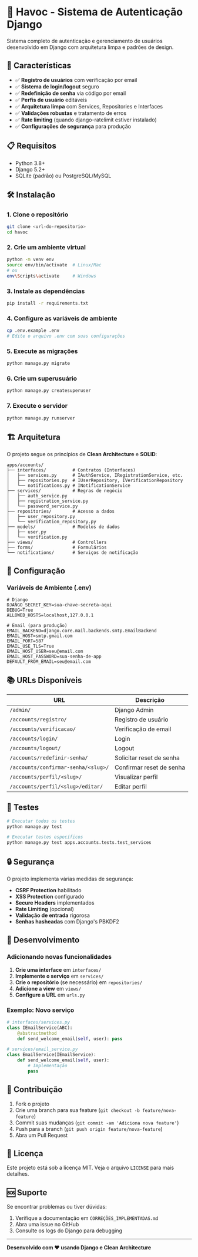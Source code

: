 # 🔐 Havoc - Sistema de Autenticação Django

Sistema completo de autenticação e gerenciamento de usuários desenvolvido em Django com arquitetura limpa e padrões de design.

## 🚀 **Características**

- ✅ **Registro de usuários** com verificação por email
- ✅ **Sistema de login/logout** seguro
- ✅ **Redefinição de senha** via código por email
- ✅ **Perfis de usuário** editáveis
- ✅ **Arquitetura limpa** com Services, Repositories e Interfaces
- ✅ **Validações robustas** e tratamento de erros
- ✅ **Rate limiting** (quando django-ratelimit estiver instalado)
- ✅ **Configurações de segurança** para produção

## 📋 **Requisitos**

- Python 3.8+
- Django 5.2+
- SQLite (padrão) ou PostgreSQL/MySQL

## 🛠️ **Instalação**

### 1. Clone o repositório
```bash
git clone <url-do-repositorio>
cd havoc
```

### 2. Crie um ambiente virtual
```bash
python -m venv env
source env/bin/activate  # Linux/Mac
# ou
env\Scripts\activate     # Windows
```

### 3. Instale as dependências
```bash
pip install -r requirements.txt
```

### 4. Configure as variáveis de ambiente
```bash
cp .env.example .env
# Edite o arquivo .env com suas configurações
```

### 5. Execute as migrações
```bash
python manage.py migrate
```

### 6. Crie um superusuário
```bash
python manage.py createsuperuser
```

### 7. Execute o servidor
```bash
python manage.py runserver
```

## 🏗️ **Arquitetura**

O projeto segue os princípios de **Clean Architecture** e **SOLID**:

```
apps/accounts/
├── interfaces/          # Contratos (Interfaces)
│   ├── services.py      # IAuthService, IRegistrationService, etc.
│   ├── repositories.py  # IUserRepository, IVerificationRepository
│   └── notifications.py # INotificationService
├── services/            # Regras de negócio
│   ├── auth_service.py
│   ├── registration_service.py
│   └── password_service.py
├── repositories/        # Acesso a dados
│   ├── user_repository.py
│   └── verification_repository.py
├── models/              # Modelos de dados
│   ├── user.py
│   └── verification.py
├── views/               # Controllers
├── forms/               # Formulários
└── notifications/       # Serviços de notificação
```

## 🔧 **Configuração**

### Variáveis de Ambiente (.env)

```env
# Django
DJANGO_SECRET_KEY=sua-chave-secreta-aqui
DEBUG=True
ALLOWED_HOSTS=localhost,127.0.0.1

# Email (para produção)
EMAIL_BACKEND=django.core.mail.backends.smtp.EmailBackend
EMAIL_HOST=smtp.gmail.com
EMAIL_PORT=587
EMAIL_USE_TLS=True
EMAIL_HOST_USER=seu@email.com
EMAIL_HOST_PASSWORD=sua-senha-de-app
DEFAULT_FROM_EMAIL=seu@email.com
```

## 📚 **URLs Disponíveis**

| URL | Descrição |
|-----|-----------|
| `/admin/` | Django Admin |
| `/accounts/registro/` | Registro de usuário |
| `/accounts/verificacao/` | Verificação de email |
| `/accounts/login/` | Login |
| `/accounts/logout/` | Logout |
| `/accounts/redefinir-senha/` | Solicitar reset de senha |
| `/accounts/confirmar-senha/<slug>/` | Confirmar reset de senha |
| `/accounts/perfil/<slug>/` | Visualizar perfil |
| `/accounts/perfil/<slug>/editar/` | Editar perfil |

## 🧪 **Testes**

```bash
# Executar todos os testes
python manage.py test

# Executar testes específicos
python manage.py test apps.accounts.tests.test_services
```

## 🔒 **Segurança**

O projeto implementa várias medidas de segurança:

- **CSRF Protection** habilitado
- **XSS Protection** configurado
- **Secure Headers** implementados
- **Rate Limiting** (opcional)
- **Validação de entrada** rigorosa
- **Senhas hasheadas** com Django's PBKDF2

## 📝 **Desenvolvimento**

### Adicionando novas funcionalidades

1. **Crie uma interface** em `interfaces/`
2. **Implemente o serviço** em `services/`
3. **Crie o repositório** (se necessário) em `repositories/`
4. **Adicione a view** em `views/`
5. **Configure a URL** em `urls.py`

### Exemplo: Novo serviço

```python
# interfaces/services.py
class IEmailService(ABC):
    @abstractmethod
    def send_welcome_email(self, user): pass

# services/email_service.py
class EmailService(IEmailService):
    def send_welcome_email(self, user):
        # Implementação
        pass
```

## 🤝 **Contribuição**

1. Fork o projeto
2. Crie uma branch para sua feature (`git checkout -b feature/nova-feature`)
3. Commit suas mudanças (`git commit -am 'Adiciona nova feature'`)
4. Push para a branch (`git push origin feature/nova-feature`)
5. Abra um Pull Request

## 📄 **Licença**

Este projeto está sob a licença MIT. Veja o arquivo `LICENSE` para mais detalhes.

## 🆘 **Suporte**

Se encontrar problemas ou tiver dúvidas:

1. Verifique a documentação em `CORREÇÕES_IMPLEMENTADAS.md`
2. Abra uma issue no GitHub
3. Consulte os logs do Django para debugging

---

**Desenvolvido com ❤️ usando Django e Clean Architecture**
